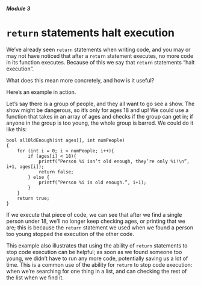 ##### Module 3

# `return` statements halt execution

We’ve already seen `return` statements when writing code, and you may or may not have noticed that after a `return` statement executes, no more code in its function executes.  Because of this we say that `return` statements “halt execution”.

What does this mean more concretely, and how is it useful?

Here’s an example in action.

Let’s say there is a group of people, and they all want to go see a show.  The show might be dangerous, so it’s only for ages 18 and up!  We could use a function that takes in an array of ages and checks if the group can get in; if anyone in the group is too young, the whole group is barred.  We could do it like this:

```
bool allOldEnough(int ages[], int numPeople)
{
    for (int i = 0; i < numPeople; i++){
        if (ages[i] < 18){
            printf(“Person %i isn’t old enough, they’re only %i!\n”, i+1, ages[i]);
            return false;
        } else {
            printf(“Person %i is old enough.”, i+1);
        }
    }
    return true;
}
```

If we execute that piece of code, we can see that after we find a single person under 18, we’ll no longer keep checking ages, or printing that we are; this is because the `return` statement we used when we found a person too young stopped the execution of the other code.

This example also illustrates that using the ability of `return` statements to stop code execution can be helpful; as soon as we found someone too young, we didn’t have to run any more code, potentially saving us a lot of time.  This is a common use of the ability for `return` to stop code execution: when we’re searching for one thing in a list, and can checking the rest of the list when we find it.

